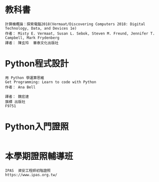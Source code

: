 # 教科書
```
計算機概論：探索電腦2018(Vermaat/Discovering Computers 2018: Digital Technology, Data, and Devices 1e)
作者： Misty E. Vermaat, Susan L. Sebok, Steven M. Freund, Jennifer T. Campbell, Mark Frydenberg  
譯者： 陳玄玲  華泰文化出版社
```

# Python程式設計
```
用 Python 學運算思維
Get Programming: Learn to code with Python
作者： Ana Bell  

譯者： 魏宏達
旗標 出版社
F9751
```
# Python入門證照
```

```

# 本學期證照輔導班

```
IPAS  資安工程師初階證照
https://www.ipas.org.tw/
```
